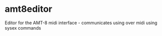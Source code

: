 amt8editor
==========

Editor for the AMT-8 midi interface - communicates using over midi using sysex commands
